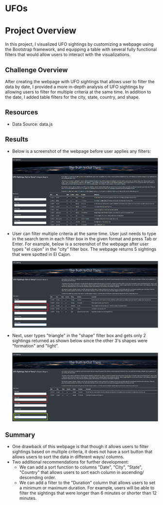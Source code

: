 # UFOs
# Project Overview
In this project, I visualized UFO sightings by customizing a webpage using the Bootstrap framework, and equipping a table with several fully functional filters that would allow users to interact with the visualizations. 

## Challenge Overview
After creating the webpage with UFO sightings that allows user to filter the data by date, I provided a more in-depth analysis of UFO sightings by allowing users to filter for multiple criteria at the same time. In addition to the date, I added table filters for the city, state, country, and shape.

## Resources
- Data Source: data.js

## Results
- Below is a screenshot of the webpage before user applies any filters:

  ![UFOs web page](https://github.com/nhipqnguyen/UFOs/blob/main/static/images/UFOs_webpage.png)
  
- User can filter multiple criteria at the same time. User just needs to type in the search term in each filter box in the given format and press Tab or Enter. For example, below is a screenshot of the webpage after user types "el cajon" in the "city" filter box. The webpage returns 5 sightings that were spotted in El Cajon.

  ![Filtered City UFOs](https://github.com/nhipqnguyen/UFOs/blob/main/static/images/filtered_UFOs_webpage_1.png)

- Next, user types "triangle" in the "shape" filter box and gets only 2 sightings returned as shown below since the other 3's shapes were "formation" and "light".
  
  ![Filtered City and Shape UFOs](https://github.com/nhipqnguyen/UFOs/blob/main/static/images/filtered_UFOs_webpage_2.png)

## Summary
- One drawback of this webpage is that though it allows users to filter sightings based on multiple criteria, it does not have a sort button that allows users to sort the data in different ways/ columns.
- Two additional recommendations for further development:
  - We can add a sort function to columns "Date", "City", "State", "Country" that allows users to sort each column in ascending/ descending order.
  - We can add a filter to the "Duration" column that allows users to set a minimum or maximum duration. For example, users will be able to filter the sightings that were longer than 6 minutes or shorter than 12 minutes.

